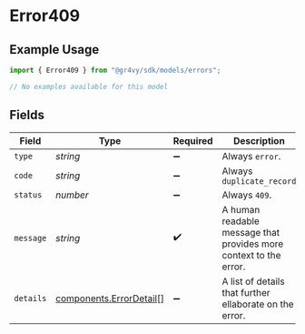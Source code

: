 # Error409

## Example Usage

```typescript
import { Error409 } from "@gr4vy/sdk/models/errors";

// No examples available for this model
```

## Fields

| Field                                                              | Type                                                               | Required                                                           | Description                                                        | Example                                                            |
| ------------------------------------------------------------------ | ------------------------------------------------------------------ | ------------------------------------------------------------------ | ------------------------------------------------------------------ | ------------------------------------------------------------------ |
| `type`                                                             | *string*                                                           | :heavy_minus_sign:                                                 | Always `error`.                                                    | error                                                              |
| `code`                                                             | *string*                                                           | :heavy_minus_sign:                                                 | Always `duplicate_record`                                          | duplicate_record                                                   |
| `status`                                                           | *number*                                                           | :heavy_minus_sign:                                                 | Always `409`.                                                      | 409                                                                |
| `message`                                                          | *string*                                                           | :heavy_check_mark:                                                 | A human readable message that provides more context to the error.  | Request failed validation                                          |
| `details`                                                          | [components.ErrorDetail](../../models/components/errordetail.md)[] | :heavy_minus_sign:                                                 | A list of details that further ellaborate on the error.            |                                                                    |